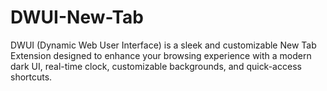 # DWUI-New-Tab
DWUI (Dynamic Web User Interface) is a sleek and customizable New Tab Extension designed to enhance your browsing experience with a modern dark UI, real-time clock, customizable backgrounds, and quick-access shortcuts.
